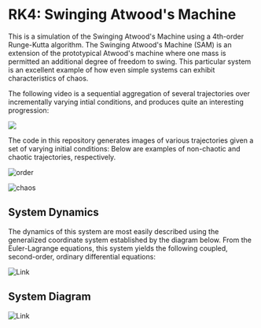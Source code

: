 # RK4: Swinging Atwood's Machine

This is a simulation of the Swinging Atwood's Machine using a 4th-order Runge-Kutta algorithm.
The Swinging Atwood's Machine (SAM) is an extension of the prototypical Atwood's machine where one mass is permitted an additional degree of freedom to swing.
This particular system is an excellent example of how even simple systems can exhibit characteristics of chaos.

The following video is a sequential aggregation of several trajectories over incrementally varying intial conditions, and produces quite an interesting progression:

[![](http://img.youtube.com/vi/p-PyVs0FVVA/0.jpg)](http://www.youtube.com/watch?v=p-PyVs0FVVA "SAM")

The code in this repository generates images of various trajectories given a set of varying initial conditions:
Below are examples of non-chaotic and chaotic trajectories, respectively.

![order](https://imgur.com/Za8zSfD.png)

![chaos](https://imgur.com/uVOt0cz.png)

## System Dynamics

The dynamics of this system are most easily described using the generalized coordinate system established by the diagram below.
From the Euler-Lagrange equations, this system yields the following coupled, second-order, ordinary differential equations:

![Link](https://imgur.com/Y2qD4Lk.png)

## System Diagram
![Link](https://imgur.com/kcF5o9t.png)


